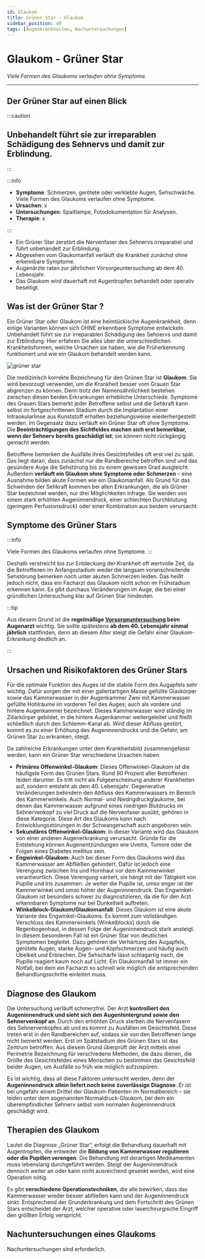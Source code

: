 ```yaml
---
id: Glaukom
title: Grüner Star - Glaukom
sidebar_position: 40
tags: [Augenkrankheiten, Nachuntersuchungen]
---
```


# Glaukom - Grüner Star 

*Viele Formen des Glaukoms verlaufen ohne Symptome.*

------



## Der Grüner Star auf einen Blick

:::caution

<h2>Unbehandelt führt sie zur irreparablen Schädigung des Sehnervs und damit zur Erblindung. </h2>

:::



:::info

- **Symptome**: Schmerzen, gerötete oder verklebte Augen, Sehschwäche. Viele Formen des Glaukoms verlaufen ohne Symptome.
- **Ursachen**: x
- **Untersuchungen**: Spaltlampe, Fotodokumentation für Analysen.
- **Therapie**: x

:::

- Ein Grüner Star zerstört die Nervenfaser des Sehnervs irreparabel und führt unbehandelt zur Erblindung.
- Abgesehen vom Glaukomanfall verläuft die Krankheit zunächst ohne erkennbare Symptome.
- Augenärzte raten zur jährlichen Vorsorgeuntersuchung ab dem 40. Lebensjahr.
- Das Glaukom wird dauerhaft mit Augentropfen behandelt oder operativ beseitigt.



## Was ist der Grüner Star ?

Ein Grüner Star oder Glaukom ist eine heimtückische Augenkrankheit, denn einige Varianten können sich OHNE erkennbare Symptome entwickeln. Unbehandelt führt sie zur irreparablen Schädigung des Sehnervs und damit zur Erblindung. Hier erfahren Sie alles über die unterschiedlichen Krankheitsformen, welche Ursachen sie haben, wie die Früherkennung funktioniert und wie ein Glaukom behandelt werden kann.

![grüner star](https://www.blickcheck.de/wp-content/uploads/2017/04/hi_gruener_star-3.jpg)



Die medizinisch korrekte Bezeichnung für den Grünen Star ist **Glaukom**. Sie wird bevorzugt verwendet, um die Krankheit besser vom Grauen Star abgrenzen zu können. Denn trotz der Namensähnlichkeit bestehen zwischen diesen beiden Erkrankungen erhebliche Unterschiede. Symptome des Grauen Stars bemerkt jeder Betroffene selbst und die Sehkraft kann selbst im fortgeschrittenen Stadium durch die Implantation einer Intraokularlinse  aus Kunststoff erhalten beziehungsweise wiederhergestellt werden. Im Gegensatz dazu verläuft ein Grüner Star oft ohne Symptome. Die **Beeinträchtigungen des Sichtfeldes machen sich erst bemerkbar, wenn der Sehnerv bereits geschädigt ist**; sie können nicht rückgängig gemacht werden.

Betroffene bemerken die Ausfälle ihres Gesichtsfeldes oft erst viel zu spät. Das liegt daran, dass zunächst nur die Randbereiche betroffen sind und das gesündere Auge die Sehstörung bis zu einem gewissen Grad ausgleicht. Außerdem **verläuft ein Glaukom ohne Symptome oder Schmerzen** – eine Ausnahme bilden akute Formen wie ein Glaukomanfall. Als Grund für das Schwinden der Sehkraft kommen bei allen Erkrankungen, die als Grüner Star bezeichnet werden, nur drei Möglichkeiten infrage.  Sie werden von einem stark erhöhten Augeninnendruck, einer schlechten  Durchblutung (geringem Perfusionsdruck) oder einer Kombination aus beidem verursacht.



## Symptome des Grüner Stars

:::info

Viele Formen des Glaukoms verlaufen ohne Symptome. 
:::

Deshalb verstreicht bis zur Entdeckung der Krankheit oft wertvolle Zeit, da die Betroffenen im Anfangsstadium weder die langsam voranschreitende Sehstörung bemerken noch unter akuten Schmerzen leiden. Das heißt jedoch nicht, dass ein Facharzt das Glaukom nicht schon im Frühstadium erkennen kann. Es gibt durchaus Veränderungen im Auge, die bei einer  gründlichen Untersuchung klar auf Grünen Star hindeuten. 

:::tip

Aus diesem Grund ist die **regelmäßige [Vorsorgeuntersuchung](/docs/Leistungen/Vorsorgeuntersuchungen) beim Augenarzt** wichtig. Sie sollte spätestens **ab dem 40. Lebensjahr einmal jährlich**  stattfinden, denn ab diesem Alter steigt die Gefahr einer Glaukom-Erkrankung deutlich an.

:::



## Ursachen und Risikofaktoren des Grüner Stars

Für die optimale Funktion des Auges ist die stabile Form des Augapfels sehr wichtig. Dafür sorgen der mit einer gallertartigen Masse gefüllte Glaskörper sowie das Kammerwasser in der Augenkammer Zwei mit Kammerwasser gefüllte Hohlräume im vorderen Teil des Auges; auch als vordere und hintere Augenkammer bezeichnet. Dieses Kammerwasser wird ständig im Ziliarkörper gebildet, in die hintere Augenkammer weitergeleitet und fließt schließlich durch den Schlemm-Kanal ab. Wird dieser Abfluss gestört, kommt es zu einer Erhöhung des  Augeninnendrucks und die Gefahr, am Grünen Star zu erkranken, steigt.

Da zahlreiche Erkrankungen unter dem Krankheitsbild zusammengefasst werden, kann ein Grüner Star verschiedene Ursachen haben:

- **Primäres Offenwinkel-Glaukom**: Dieses Offenwinkel-Glaukom ist die häufigste Form des Grünen Stars. Rund 90  Prozent aller Betroffenen leiden darunter. Es tritt nicht als  Folgeerscheinung anderer Krankheiten auf, sondern entsteht ab dem 40. Lebensjahr. Degenerative Veränderungen behindern den Abfluss des Kammerwassers im Bereich des Kammerwinkels. Auch Normal- und  Niedrigdruckglaukome, bei denen das Kammerwasser aufgrund eines niedrigen Blutdrucks im Sehnervenkopf zu viel Druck auf die Nervenfaser  ausübt, gehören in diese Kategorie. Diese Art des Glaukoms kann nach  Entwicklungsstörungen in der Schwangerschaft auch angeboren sein.
- **Sekundäres Offenwinkel-Glaukom**: In dieser Variante  wird das Glaukom von einer anderen Augenerkrankung verursacht. Gründe  für die Entstehung können Augenentzündungen wie Uveitis, Tumore oder die Folgen eines Diabetes mellitus sein.
- **Engwinkel-Glaukom**: Auch bei dieser Form des Glaukoms wird das Kammerwasser am Abfließen gehindert. Dafür ist jedoch  eine Verengung zwischen Iris und Hornhaut vor dem Kammerwinkel  verantwortlich. Diese Verengung variiert, sie hängt mit der Tätigkeit  von Pupille und Iris zusammen. Je weiter die Pupille ist, umso enger ist der Kammerwinkel und umso höher der Augeninnendruck. Das Engwinkel-Glaukom ist besonders schwer zu diagnostizieren, da die für  den Arzt erkennbaren Symptome nur bei Dunkelheit auftreten.
- **Winkelblock-Glaukom/Glaukomanfall**: Dieses Glaukom ist eine akute Variante des Engwinkel-Glaukoms. Es kommt zum  vollständigen Verschluss des Kammerwinkels (Winkelblocks) durch die  Regenbogenhaut, in dessen Folge der Augeninnendruck stark ansteigt. In  diesem besonderen Fall ist ein Grüner Star von deutlichen Symptomen  begleitet. Dazu gehören die Verhärtung des Augapfels, gerötete Augen,  starke Augen- und Kopfschmerzen und häufig auch Übelkeit und Erbrechen. Die Sehschärfe lässt schlagartig nach, die Pupille reagiert kaum noch  auf Licht. Ein Glaukomanfall ist immer ein Notfall, bei dem ein Facharzt so schnell wie möglich die entsprechenden Behandlungsschritte einleiten muss.



## Diagnose des Glaukom 

Die Untersuchung verläuft schmerzfrei. Der Arzt **kontrolliert den Augeninnendruck und sieht sich den Augenhintergrund sowie den Sehnervenkopf an**. Durch den erhöhten Druck sterben die Nervenfasern des Sehnervenkopfes ab und es kommt zu Ausfällen im Gesichtsfeld. Diese treten erst in den Randbereichen auf, sodass sie von den Betroffenen lange nicht bemerkt  werden. Erst im Spätstadium des Grünen Stars ist das Zentrum betroffen. Aus diesem Grund überprüft der Arzt mittels einer Perimetrie Bezeichnung für verschiedene Methoden, die dazu dienen, die Größe des Gesichtsfeldes eines Menschen zu bestimmen das Gesichtsfeld beider Augen, um Ausfälle so früh wie möglich aufzuspüren.

Es ist wichtig, dass all diese Faktoren untersucht werden, denn der **Augeninnendruck allein liefert noch keine zuverlässige Diagnose**. Er ist bei ungefähr einem Drittel der Glaukom-Patienten im  Normalbereich – sie leiden unter dem sogenannten Normaldruck-Glaukom,  bei dem ein überempfindlicher Sehnerv selbst vom normalen Augeninnendruck geschädigt wird.



## Therapien des Glaukom 

Lautet die Diagnose „Grüner Star“, erfolgt die Behandlung dauerhaft mit Augentropfen, die entweder die **Bildung von Kammerwasser regulieren oder die Pupillen verengen**. Die Behandlung mit derartigen Medikamenten muss lebenslang durchgeführt werden. Steigt der Augeninnendruck dennoch weiter an oder kann nicht ausreichend gesenkt werden, wird eine Operation nötig.

Es gibt **verschiedene Operationstechniken**, die alle bewirken, dass das Kammerwasser wieder besser abfließen kann und der Augeninnendruck sinkt. Entsprechend der Grunderkrankung und dem Fortschritt des Grünen Stars entscheidet der Arzt, welcher operative  oder laserchirurgische Eingriff den größten Erfolg verspricht.



## Nachuntersuchungen eines Glaukoms

Nachuntersuchungen sind erforderlich.
